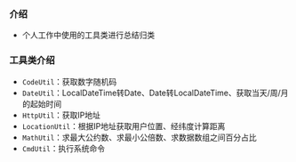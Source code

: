 ### 介绍

+ 个人工作中使用的工具类进行总结归类



### 工具类介绍

+ `CodeUtil`：获取数字随机码
+ `DateUtil`：LocalDateTime转Date、Date转LocalDateTime、获取当天/周/月的起始时间
+ `HttpUtil`：获取IP地址
+ `LocationUtil`：根据IP地址获取用户位置、经纬度计算距离
+ `MathUtil`：求最大公约数、求最小公倍数、求数据数组之间百分占比
+ `CmdUtil`：执行系统命令